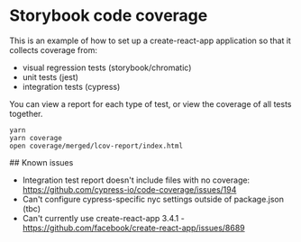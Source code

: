# Storybook code coverage

This is an example of how to set up a create-react-app application so that it collects coverage from:

- visual regression tests (storybook/chromatic)
- unit tests (jest)
- integration tests (cypress)

You can view a report for each type of test, or view the coverage of all tests together.

```
yarn
yarn coverage
open coverage/merged/lcov-report/index.html
```

## Known issues

- Integration test report doesn't include files with no coverage: https://github.com/cypress-io/code-coverage/issues/194
- Can't configure cypress-specific nyc settings outside of package.json (tbc)
- Can't currently use create-react-app 3.4.1 - https://github.com/facebook/create-react-app/issues/8689